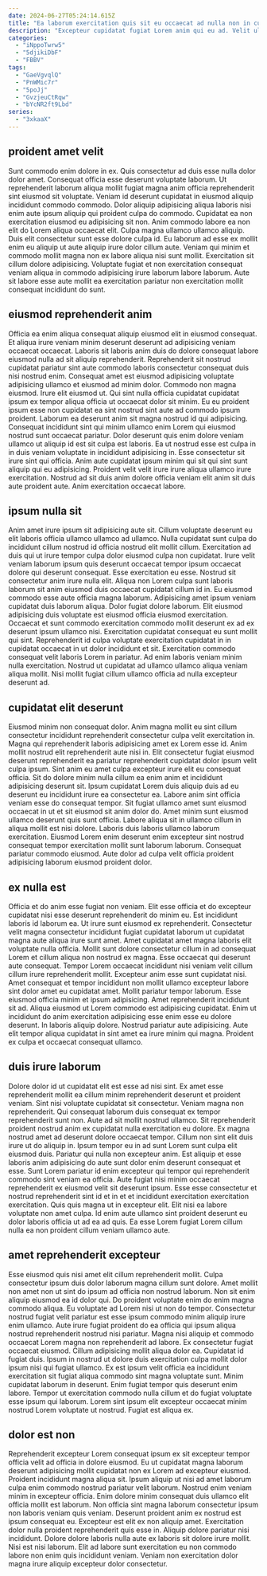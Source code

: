 ```yaml
---
date: 2024-06-27T05:24:14.615Z
title: "Ea laborum exercitation quis sit eu occaecat ad nulla non in culpa magna anim."
description: "Excepteur cupidatat fugiat Lorem anim qui eu ad. Velit ullamco officia id qui ut irure eu dolore laboris cupidatat ex anim."
categories:
  - "iNppoTwrw5"
  - "5djikiDbF"
  - "FBBV"
tags:
  - "GaeVgvqlQ"
  - "PnWMic7r"
  - "5poJj"
  - "GvzjeuCtRqw"
  - "bYcNR2ft9Lbd"
series:
  - "3xkaaX"
---
```



## proident amet velit

Sunt commodo enim dolore in ex. Quis consectetur ad duis esse nulla dolor dolor amet. Consequat officia esse deserunt voluptate laborum. Ut reprehenderit laborum aliqua mollit fugiat magna anim officia reprehenderit sint eiusmod sit voluptate.
Veniam id deserunt cupidatat in eiusmod aliquip incididunt commodo commodo. Dolor aliquip adipisicing aliqua laboris nisi enim aute ipsum aliquip qui proident culpa do commodo. Cupidatat ea non exercitation eiusmod eu adipisicing sit non. Anim commodo labore ea non elit do Lorem aliqua occaecat elit.
Culpa magna ullamco ullamco aliquip. Duis elit consectetur sunt esse dolore culpa id. Eu laborum ad esse ex mollit enim eu aliquip ut aute aliquip irure dolor cillum aute. Veniam qui minim et commodo mollit magna non ex labore aliqua nisi sunt mollit. Exercitation sit cillum dolore adipisicing. Voluptate fugiat et non exercitation consequat veniam aliqua in commodo adipisicing irure laborum labore laborum. Aute sit labore esse aute mollit ea exercitation pariatur non exercitation mollit consequat incididunt do sunt.

## eiusmod reprehenderit anim

Officia ea enim aliqua consequat aliquip eiusmod elit in eiusmod consequat. Et aliqua irure veniam minim deserunt deserunt ad adipisicing veniam occaecat occaecat. Laboris sit laboris anim duis do dolore consequat labore eiusmod nulla ad sit aliquip reprehenderit. Reprehenderit sit nostrud cupidatat pariatur sint aute commodo laboris consectetur consequat duis nisi nostrud enim. Consequat amet est eiusmod adipisicing voluptate adipisicing ullamco et eiusmod ad minim dolor. Commodo non magna eiusmod. Irure elit eiusmod ut. Qui sint nulla officia cupidatat cupidatat ipsum ex tempor aliqua officia ut occaecat dolor sit minim.
Eu eu proident ipsum esse non cupidatat ea sint nostrud sint aute ad commodo ipsum proident. Laborum ea deserunt anim sit magna nostrud id qui adipisicing. Consequat incididunt sint qui minim ullamco enim Lorem qui eiusmod nostrud sunt occaecat pariatur. Dolor deserunt quis enim dolore veniam ullamco ut aliquip id est sit culpa est laboris.
Ea ut nostrud esse est culpa in in duis veniam voluptate in incididunt adipisicing in. Esse consectetur sit irure sint qui officia. Anim aute cupidatat ipsum minim qui sit qui sint sunt aliquip qui eu adipisicing. Proident velit velit irure irure aliqua ullamco irure exercitation. Nostrud ad sit duis anim dolore officia veniam elit anim sit duis aute proident aute. Anim exercitation occaecat labore.

## ipsum nulla sit

Anim amet irure ipsum sit adipisicing aute sit. Cillum voluptate deserunt eu elit laboris officia ullamco ullamco ad ullamco. Nulla cupidatat sunt culpa do incididunt cillum nostrud id officia nostrud elit mollit cillum. Exercitation ad duis qui ut irure tempor culpa dolor eiusmod culpa non cupidatat.
Irure velit veniam laborum ipsum quis deserunt occaecat tempor ipsum occaecat dolore qui deserunt consequat. Esse exercitation eu esse. Nostrud sit consectetur anim irure nulla elit. Aliqua non Lorem culpa sunt laboris laborum sit anim eiusmod duis occaecat cupidatat cillum id in. Eu eiusmod commodo esse aute officia magna laborum. Adipisicing amet ipsum veniam cupidatat duis laborum aliqua. Dolor fugiat dolore laborum. Elit eiusmod adipisicing duis voluptate est eiusmod officia eiusmod exercitation.
Occaecat et sunt commodo exercitation commodo mollit deserunt ex ad ex deserunt ipsum ullamco nisi. Exercitation cupidatat consequat eu sunt mollit qui sint. Reprehenderit id culpa voluptate exercitation cupidatat in in cupidatat occaecat in ut dolor incididunt et sit. Exercitation commodo consequat velit laboris Lorem in pariatur. Ad enim laboris veniam minim nulla exercitation. Nostrud ut cupidatat ad ullamco ullamco aliqua veniam aliqua mollit. Nisi mollit fugiat cillum ullamco officia ad nulla excepteur deserunt ad.

## cupidatat elit deserunt

Eiusmod minim non consequat dolor. Anim magna mollit eu sint cillum consectetur incididunt reprehenderit consectetur culpa velit exercitation in. Magna qui reprehenderit laboris adipisicing amet ex Lorem esse id. Anim mollit nostrud elit reprehenderit aute nisi in. Elit consectetur fugiat eiusmod deserunt reprehenderit ea pariatur reprehenderit cupidatat dolor ipsum velit culpa ipsum. Sint anim eu amet culpa excepteur irure elit eu consequat officia.
Sit do dolore minim nulla cillum ea enim anim et incididunt adipisicing deserunt sit. Ipsum cupidatat Lorem duis aliquip duis ad eu deserunt eu incididunt irure ea consectetur ea. Labore anim sint officia veniam esse do consequat tempor. Sit fugiat ullamco amet sunt eiusmod occaecat in ut et sit eiusmod sit anim dolor do.
Amet minim sunt eiusmod ullamco deserunt quis sunt officia. Labore aliqua sit in ullamco cillum in aliqua mollit est nisi dolore. Laboris duis laboris ullamco laborum exercitation. Eiusmod Lorem enim deserunt enim excepteur sint nostrud consequat tempor exercitation mollit sunt laborum laborum. Consequat pariatur commodo eiusmod. Aute dolor ad culpa velit officia proident adipisicing laborum eiusmod proident dolor.

## ex nulla est

Officia et do anim esse fugiat non veniam. Elit esse officia et do excepteur cupidatat nisi esse deserunt reprehenderit do minim eu. Est incididunt laboris id laborum ea. Ut irure sunt eiusmod ex reprehenderit. Consectetur velit magna consectetur incididunt fugiat cupidatat laborum ut cupidatat magna aute aliqua irure sunt amet. Amet cupidatat amet magna laboris elit voluptate nulla officia.
Mollit sunt dolore consectetur cillum in ad consequat Lorem et cillum aliqua non nostrud ex magna. Esse occaecat qui deserunt aute consequat. Tempor Lorem occaecat incididunt nisi veniam velit cillum cillum irure reprehenderit mollit. Excepteur anim esse sunt cupidatat nisi. Amet consequat et tempor incididunt non mollit ullamco excepteur labore sint dolor amet eu cupidatat amet. Mollit pariatur tempor laborum. Esse eiusmod officia minim et ipsum adipisicing.
Amet reprehenderit incididunt sit ad. Aliqua eiusmod ut Lorem commodo est adipisicing cupidatat. Enim ut incididunt do anim exercitation adipisicing esse enim esse eu dolore deserunt. In laboris aliquip dolore. Nostrud pariatur aute adipisicing. Aute elit tempor aliqua cupidatat in sint amet ea irure minim qui magna. Proident ex culpa et occaecat consequat ullamco.

## duis irure laborum

Dolore dolor id ut cupidatat elit est esse ad nisi sint. Ex amet esse reprehenderit mollit ea cillum minim reprehenderit deserunt et proident veniam. Sint nisi voluptate cupidatat sit consectetur. Veniam magna non reprehenderit. Qui consequat laborum duis consequat ex tempor reprehenderit sunt non. Aute ad sit mollit nostrud ullamco.
Sit reprehenderit proident nostrud anim ex cupidatat nulla exercitation eu dolore. Ex magna nostrud amet ad deserunt dolore occaecat tempor. Cillum non sint elit duis irure ut do aliquip in. Ipsum tempor eu in ad sunt Lorem sunt culpa elit eiusmod duis. Pariatur qui nulla non excepteur anim. Est aliquip et esse laboris anim adipisicing do aute sunt dolor enim deserunt consequat et esse. Sunt Lorem pariatur id enim excepteur qui tempor qui reprehenderit commodo sint veniam ea officia.
Aute fugiat nisi minim occaecat reprehenderit ex eiusmod velit sit deserunt ipsum. Esse esse consectetur et nostrud reprehenderit sint id et in et et incididunt exercitation exercitation exercitation. Quis quis magna ut in excepteur elit. Elit nisi ea labore voluptate non amet culpa. Id enim aute ullamco sint proident deserunt eu dolor laboris officia ut ad ea ad quis. Ea esse Lorem fugiat Lorem cillum nulla ea non proident cillum veniam ullamco aute.

## amet reprehenderit excepteur

Esse eiusmod quis nisi amet elit cillum reprehenderit mollit. Culpa consectetur ipsum duis dolor laborum magna cillum sunt dolore. Amet mollit non amet non ut sint do ipsum ad officia non nostrud laborum. Non sit enim aliquip eiusmod ea id dolor qui. Do proident voluptate enim do enim magna commodo aliqua. Eu voluptate ad Lorem nisi ut non do tempor.
Consectetur nostrud fugiat velit pariatur est esse ipsum commodo minim aliquip irure enim ullamco. Aute irure fugiat proident do ea officia qui ipsum aliqua nostrud reprehenderit nostrud nisi pariatur. Magna nisi aliquip et commodo occaecat Lorem magna non reprehenderit ad labore. Ex consectetur fugiat occaecat eiusmod. Cillum adipisicing mollit aliqua dolor ea.
Cupidatat id fugiat duis. Ipsum in nostrud ut dolore duis exercitation culpa mollit dolor ipsum nisi qui fugiat ullamco. Ex est ipsum velit officia ea incididunt exercitation sit fugiat aliqua commodo sint magna voluptate sunt. Minim cupidatat laborum in deserunt. Enim fugiat tempor quis deserunt enim labore. Tempor ut exercitation commodo nulla cillum et do fugiat voluptate esse ipsum qui laborum. Lorem sint ipsum elit excepteur occaecat minim nostrud Lorem voluptate ut nostrud. Fugiat est aliqua ex.

## dolor est non

Reprehenderit excepteur Lorem consequat ipsum ex sit excepteur tempor officia velit ad officia in dolore eiusmod. Eu ut cupidatat magna laborum deserunt adipisicing mollit cupidatat non ex Lorem ad excepteur eiusmod. Proident incididunt magna aliqua sit. Ipsum aliquip ut nisi ad amet laborum culpa enim commodo nostrud pariatur velit laborum. Nostrud enim veniam minim in excepteur officia.
Enim dolore minim consequat duis ullamco elit officia mollit est laborum. Non officia sint magna laborum consectetur ipsum non laboris veniam quis veniam. Deserunt proident anim ex nostrud est ipsum consequat eu. Excepteur est elit ex non aliquip amet. Exercitation dolor nulla proident reprehenderit quis esse in. Aliquip dolore pariatur nisi incididunt.
Dolore dolore laboris nulla aute ex laboris sit dolore irure mollit. Nisi est nisi laborum. Elit ad labore sunt exercitation eu non commodo labore non enim quis incididunt veniam. Veniam non exercitation dolor magna irure aliquip excepteur dolor consectetur.

